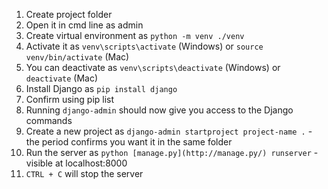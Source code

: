 1. Create project folder
2. Open it in cmd line as admin
3. Create virtual environment as `python -m venv ./venv`
4. Activate it as `venv\scripts\activate` (Windows) or `source venv/bin/activate` (Mac)
5. You can deactivate as `venv\scripts\deactivate` (Windows) or `deactivate` (Mac)
6. Install Django as `pip install django`
7. Confirm using pip list
8. Running `django-admin` should now give you access to the Django commands
9. Create a new project as `django-admin startproject project-name .` - the period confirms you want it in the same folder
10. Run the server as `python [manage.py](http://manage.py/) runserver` - visible at localhost:8000
11. `CTRL + C` will stop the server